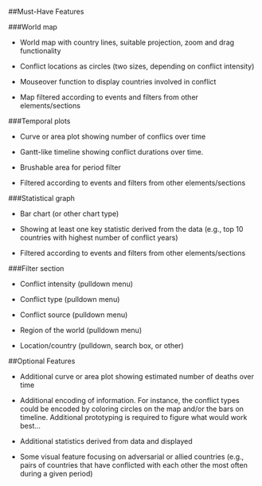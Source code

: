##Must-Have Features

###World map 

* World map with country lines, suitable projection, zoom and drag functionality

* Conflict locations as circles (two sizes, depending on conflict intensity)

* Mouseover function to display countries involved in conflict

* Map filtered according to events and filters from other elements/sections

###Temporal plots

* Curve or area plot showing number of conflics over time 

* Gantt-like timeline showing conflict durations over time.

* Brushable area for period filter

* Filtered according to events and filters from other elements/sections

###Statistical graph

* Bar chart (or other chart type) 

* Showing at least one key statistic derived from the data (e.g., top 10 countries with highest number of conflict years)

* Filtered according to events and filters from other elements/sections


###Filter section

* Conflict intensity (pulldown menu)

* Conflict type (pulldown menu) 

* Conflict source (pulldown menu) 

* Region of the world (pulldown menu) 

* Location/country (pulldown, search box, or other)


##Optional Features

* Additional curve or area plot showing estimated number of deaths over time

* Additional encoding of information.  For instance, the conflict types could be encoded by coloring circles on the map and/or the bars on timeline.  Additional prototyping is required to figure what would work best...

* Additional statistics derived from data and displayed

* Some visual feature focusing on adversarial or allied countries (e.g., pairs of countries that have conflicted with each other the most often during a given period)
